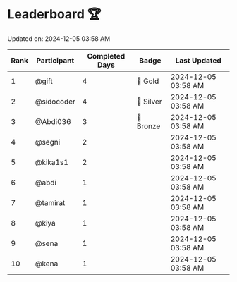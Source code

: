 # Leaderboard 🏆

Updated on: 2024-12-05 03:58 AM

| Rank | Participant       | Completed Days | Badge      | Last Updated         |
|------|-------------------|----------------|------------|----------------------|
| 1    | @gift             | 4              | 🏅 Gold     | 2024-12-05 03:58 AM |
| 2    | @sidocoder        | 4              | 🥈 Silver   | 2024-12-05 03:58 AM |
| 3    | @Abdi036          | 3              | 🥉 Bronze   | 2024-12-05 03:58 AM |
| 4    | @segni            | 2              |            | 2024-12-05 03:58 AM |
| 5    | @kika1s1          | 2              |            | 2024-12-05 03:58 AM |
| 6    | @abdi             | 1              |            | 2024-12-05 03:58 AM |
| 7    | @tamirat          | 1              |            | 2024-12-05 03:58 AM |
| 8    | @kiya             | 1              |            | 2024-12-05 03:58 AM |
| 9    | @sena             | 1              |            | 2024-12-05 03:58 AM |
| 10   | @kena             | 1              |            | 2024-12-05 03:58 AM |
